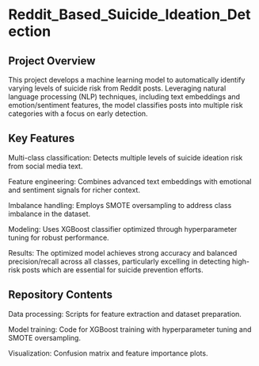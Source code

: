 # Reddit_Based_Suicide_Ideation_Detection
## Project Overview
This project develops a machine learning model to automatically identify varying levels of suicide risk from Reddit posts. Leveraging natural language processing (NLP) techniques, including text embeddings and emotion/sentiment features, the model classifies posts into multiple risk categories with a focus on early detection.

## Key Features
Multi-class classification: Detects multiple levels of suicide ideation risk from social media text.

Feature engineering: Combines advanced text embeddings with emotional and sentiment signals for richer context.

Imbalance handling: Employs SMOTE oversampling to address class imbalance in the dataset.

Modeling: Uses XGBoost classifier optimized through hyperparameter tuning for robust performance.

Results: The optimized model achieves strong accuracy and balanced precision/recall across all classes, particularly excelling in detecting high-risk posts which are essential for suicide prevention efforts.

## Repository Contents
Data processing: Scripts for feature extraction and dataset preparation.

Model training: Code for XGBoost training with hyperparameter tuning and SMOTE oversampling.

Visualization: Confusion matrix and feature importance plots.
